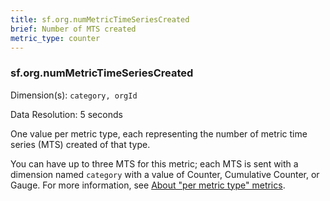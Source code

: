 ```yaml
---
title: sf.org.numMetricTimeSeriesCreated
brief: Number of MTS created
metric_type: counter
---
```

### sf.org.numMetricTimeSeriesCreated


Dimension(s): `category, orgId`

Data Resolution: 5 seconds 

One value per metric type, each representing the number of metric time series (MTS) created of that type. 

You can have up to three MTS for this metric; each MTS is sent with a dimension named  ``category`` with a value of Counter, Cumulative Counter, or Gauge. For more information, see [About "per metric type" metrics](../readme.md#about-per-metric-type-metrics).
